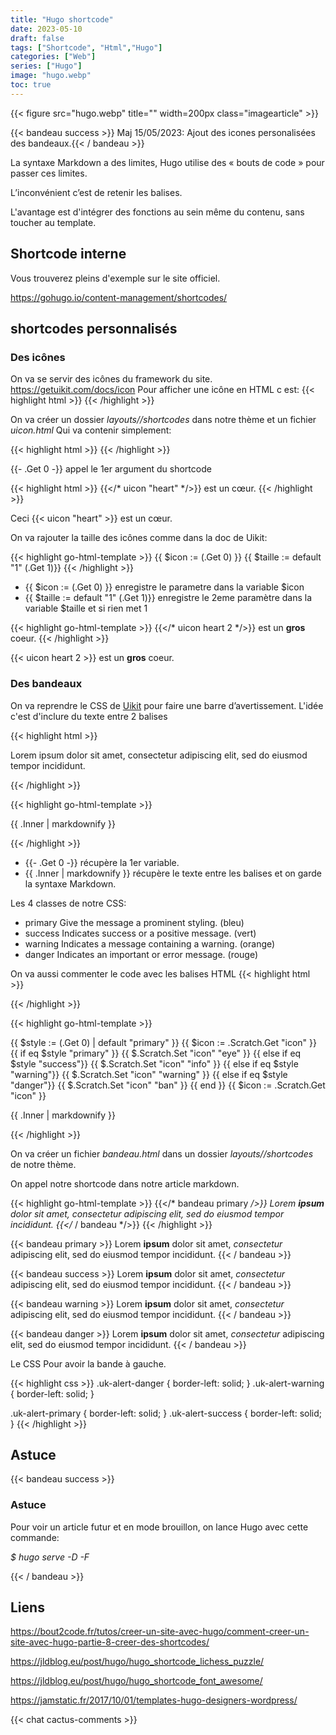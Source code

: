 ```yaml
---
title: "Hugo shortcode"
date: 2023-05-10
draft: false
tags: ["Shortcode", "Html","Hugo"]
categories: ["Web"]
series: ["Hugo"]
image: "hugo.webp"
toc: true
---
```

{{< figure src="hugo.webp" title="" width=200px class="imagearticle" >}}

{{< bandeau success >}} Maj 15/05/2023: Ajout des icones personalisées des bandeaux.{{< / bandeau >}} 

La syntaxe Markdown a des limites, Hugo utilise des « bouts de code » pour passer ces limites. 

L’inconvénient c’est de retenir les balises.

L'avantage est d'intégrer des fonctions au sein même du contenu, sans toucher au template.

## Shortcode interne

Vous trouverez pleins d'exemple sur le site officiel.

https://gohugo.io/content-management/shortcodes/


## shortcodes personnalisés 

### Des icônes
On va se servir des icônes du framework du site.
https://getuikit.com/docs/icon
Pour afficher une icône en HTML c est:
{{< highlight html >}}
<span uk-icon="icon: check"></span>
{{< /highlight >}}

On va créer un dossier *layouts//shortcodes* dans notre thème et un fichier *uicon.html*
Qui va contenir simplement:

{{< highlight html >}}
<span uk-icon="{{- .Get 0 -}}"></span>
{{< /highlight >}}

{{- .Get 0 -}} appel le 1er argument du shortcode 

{{< highlight html >}}
{{</* uicon "heart" */>}} est un cœur.
{{< /highlight >}}

Ceci {{< uicon "heart" >}} est un cœur.

On va rajouter la taille des icônes comme dans la doc de Uikit:

{{< highlight go-html-template >}}
{{ $icon := (.Get 0) }}
{{ $taille := default "1" (.Get 1)}}
<span uk-icon="icon: {{ $icon }}  ; ratio: {{ $taille }}"></span>
{{< /highlight >}}

- {{ $icon := (.Get 0) }} enregistre le parametre dans la variable $icon
- {{ $taille := default "1" (.Get 1)}} enregistre le 2eme paramètre dans la variable $taille et si rien met 1

{{< highlight go-html-template >}}
{{</* uicon heart 2 */>}} est un **gros** coeur.
{{< /highlight >}}

{{< uicon heart 2 >}} est un **gros** coeur.



### Des bandeaux

On va reprendre le CSS de [Uikit](https://getuikit.com/docs/alert) pour faire une barre d’avertissement.
L'idée c'est d'inclure du texte entre 2 balises 

{{< highlight html >}}
<div class="uk-alert-danger" uk-alert>
    <a class="uk-alert-close" uk-close></a>
    <p>Lorem ipsum dolor sit amet, consectetur adipiscing elit, sed do eiusmod tempor incididunt.</p>
</div>
{{< /highlight >}}

{{< highlight go-html-template >}}
<div class="uk-alert-{{- .Get 0 -}}" uk-alert>
    <a class="uk-alert-close" uk-close></a>
    <p>{{ .Inner | markdownify }}</p>
</div>
{{< /highlight >}}

- {{- .Get 0 -}} récupère la 1er variable. 
- {{ .Inner | markdownify }} récupère le texte entre les balises et on garde la syntaxe Markdown.

Les 4 classes de notre CSS:
- primary 	Give the message a prominent styling. (bleu)
- success 	Indicates success or a positive message. (vert)
- warning 	Indicates a message containing a warning. (orange)
- danger 	Indicates an important or error message. (rouge)

On va aussi commenter le code avec les balises HTML 
{{< highlight html >}}
<!-- commentaires -->
{{< /highlight >}}

{{< highlight go-html-template >}}
<!--
https://getuikit.com/docs/alert)
- primary 	Give the message a prominent styling. (bleu)
- success 	Indicates success or a positive message. (vert)
- warning 	Indicates a message containing a warning. (orange)
- danger 	Indicates an important or error message. (rouge)

utilisation : 
bandeau primary 

-->
{{ $style := (.Get 0) | default "primary" }}
{{ $icon := .Scratch.Get "icon" }}
{{ if  eq $style "primary" }} 
    {{ $.Scratch.Set "icon" "eye" }}
{{ else if eq $style "success"}}
    {{ $.Scratch.Set "icon" "info" }}
{{ else if eq $style "warning"}}
{{  $.Scratch.Set "icon" "warning" }}
{{ else if eq $style "danger"}}
    {{ $.Scratch.Set "icon" "ban" }}
{{ end }}
{{ $icon := .Scratch.Get "icon" }}

<div class="uk-alert-{{ $style }}" uk-alert>
    <span uk-icon="icon: {{ $icon }} ; ratio:2"></span>
    <a class="uk-alert-close" uk-close></a>
    <p class="bandeau">{{ .Inner | markdownify }}</p>
</div>
{{< /highlight >}}

On va créer un fichier *bandeau.html* dans  un dossier *layouts//shortcodes* de notre thème.

On appel notre shortcode dans notre article markdown.

{{< highlight go-html-template >}}
{{</* bandeau primary */>}} Lorem **ipsum** dolor sit amet, *consectetur* adipiscing elit, sed do eiusmod tempor incididunt. {{</* / bandeau */>}} 
{{< /highlight >}}

{{< bandeau primary >}} Lorem **ipsum** dolor sit amet, *consectetur* adipiscing elit, sed do eiusmod tempor incididunt. {{< / bandeau >}} 

{{< bandeau success >}} Lorem **ipsum** dolor sit amet, *consectetur* adipiscing elit, sed do eiusmod tempor incididunt. {{< / bandeau >}} 

{{< bandeau warning >}} Lorem **ipsum** dolor sit amet, *consectetur* adipiscing elit, sed do eiusmod tempor incididunt. {{< / bandeau >}} 

{{< bandeau danger >}} Lorem **ipsum** dolor sit amet, *consectetur* adipiscing elit, sed do eiusmod tempor incididunt. {{< / bandeau >}} 

Le CSS Pour avoir la bande à gauche.

{{< highlight css >}}
.uk-alert-danger {
border-left: solid;
}
.uk-alert-warning {
border-left: solid;
}

.uk-alert-primary {
border-left: solid;
}
.uk-alert-success {
border-left: solid;
}
{{< /highlight >}}

## Astuce 

{{< bandeau success >}}
### Astuce
Pour voir un article futur et en mode brouillon, on lance Hugo avec cette commande:
 
*$ hugo serve -D -F*

{{< / bandeau >}}

## Liens

https://bout2code.fr/tutos/creer-un-site-avec-hugo/comment-creer-un-site-avec-hugo-partie-8-creer-des-shortcodes/

https://jldblog.eu/post/hugo/hugo_shortcode_lichess_puzzle/

https://jldblog.eu/post/hugo/hugo_shortcode_font_awesome/

https://jamstatic.fr/2017/10/01/templates-hugo-designers-wordpress/

{{< chat cactus-comments >}}

